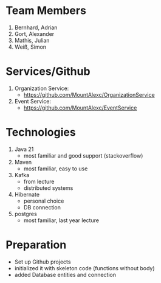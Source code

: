 # Team Members

1. Bernhard, Adrian 
2. Gort, Alexander
3. Mathis, Julian
4. Weiß, Simon

# Services/Github

1. Organization Service: 
    * https://github.com/MountAlexc/OrganizationService
2. Event Service: 
    * https://github.com/MountAlexc/EventService

# Technologies

1. Java 21
    * most familiar and good support (stackoverflow)
2. Maven
    * most familiar, easy to use
3. Kafka
    * from lecture
    * distributed systems
4. Hibernate
    * personal choice
    * DB connection
5. postgres
    * most familiar, last year lecture


# Preparation

* Set up Github projects
* initialized it with skeleton code (functions without body)
* added Database entities and connection